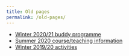 ```yaml
---
title: Old pages
permalink: /old-pages/
---
```


- [Winter 2020/21 buddy programme](/buddy-programme/)
- [Summer 2020 course/teaching information](/courses-sose2020/)
- [Winter 2019/20 activities](/calendar-ws1920/)